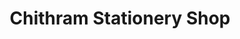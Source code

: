 ---
title: "Chithram Stationery Shop"
url: /kothamangalam/chithram-stationery-shop/
shop: Schreibwaren
---